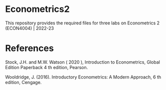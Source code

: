 # Econometrics2
This repository provides the required files for three labs on Econometrics 2 (ECON4004) | 2022-23

# References
Stock, J.H. and M.W. Watson ( 2020 ), Introduction to Econometrics, Global Edition Paperback 4 th edition, Pearson.

Wooldridge, J. (2016). Introductory Econometrics: A Modern Approach, 6 th edition, Cengage.
